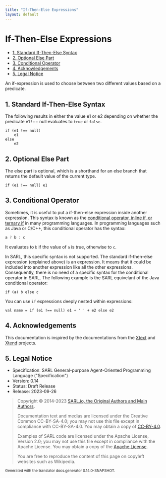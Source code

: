 ```yaml
---
title: "If-Then-Else Expressions"
layout: default
---
```


# If-Then-Else Expressions


<ul class="page_outline" id="page_outline">

<li><a href="#1-standard-if-then-else-syntax">1. Standard If-Then-Else Syntax</a></li>
<li><a href="#2-optional-else-part">2. Optional Else Part</a></li>
<li><a href="#3-conditional-operator">3. Conditional Operator</a></li>
<li><a href="#4-acknowledgements">4. Acknowledgements</a></li>
<li><a href="#5-legal-notice">5. Legal Notice</a></li>

</ul>


An if-expression is used to choose between two different values based on a predicate.


## 1. Standard If-Then-Else Syntax

The following results in either the value e1 or e2 depending on whether the predicate e1 !== null evaluates to
`true` or `false`.

```sarl
if (e1 !== null) 
	e1
else
	e2
```



## 2. Optional Else Part

The else part is optional, which is a shorthand for an else branch that returns the
default value of the current type.

```sarl
if (e1 !== null) e1
```



## 3. Conditional Operator

Sometimes, it is useful to put a if-then-else expression inside another expression.
This syntax is known as the [conditional operator, inline if, or ternary if](https://en.wikipedia.org/wiki/%3F:)
in many programming languages.
In programming languages such as Java or C/C++, this conditional operator has the syntax:

```java
a ? b : c
```

It evaluates to `b` if the value of `a` is true, otherwise to `c`.

In SARL, this specific syntax is not supported. The standard if-then-else expression (explained above) is
an expression. It means that it could be included into another expression like all the other expressions.
Consequently, there is no need of a specific syntax for the conditional operator in SARL.
The following example is the SARL equivelant of the Java conditional operator:

```sarl
if (a) b else c
```



You can use `if` expressions deeply nested within expressions:

```sarl
val name = if (e1 !== null) e1 + ' ' + e2 else e2
```



## 4. Acknowledgements

This documentation is inspired by the documentations from the
[Xtext](https://www.eclipse.org/Xtext/documentation.html) and
[Xtend](https://www.eclipse.org/xtend/documentation.html) projects.

## 5. Legal Notice

* Specification: SARL General-purpose Agent-Oriented Programming Language ("Specification")
* Version: 0.14
* Status: Draft Release
* Release: 2023-09-26

> Copyright &copy; 2014-2023 [SARL.io, the Original Authors and Main Authors](https://www.sarl.io/about/index.html).
>
> Documentation text and medias are licensed under the Creative Common CC-BY-SA-4.0;
> you may not use this file except in compliance with CC-BY-SA-4.0.
> You may obtain a copy of [CC-BY-4.0](https://creativecommons.org/licenses/by-sa/4.0/deed.en).
>
> Examples of SARL code are licensed under the Apache License, Version 2.0;
> you may not use this file except in compliance with the Apache License.
> You may obtain a copy of the [Apache License](http://www.apache.org/licenses/LICENSE-2.0).
>
> You are free to reproduce the content of this page on copyleft websites such as Wikipedia.

<small>Generated with the translator docs.generator 0.14.0-SNAPSHOT.</small>
